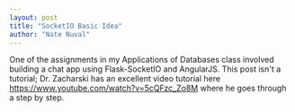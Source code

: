 ```yaml
---
layout: post
title: "SocketIO Basic Idea"
author: "Nate Nuval"
---
```


One of the assignments in my Applications of Databases class involved building a chat app using Flask-SocketIO and AngularJS.
This post isn't a tutorial; Dr. Zacharski has an excellent video tutorial here <a href="https://www.youtube.com/watch?v=5cQFzc_Zo8M">https://www.youtube.com/watch?v=5cQFzc_Zo8M</a> 
where he goes through a step by step. 

